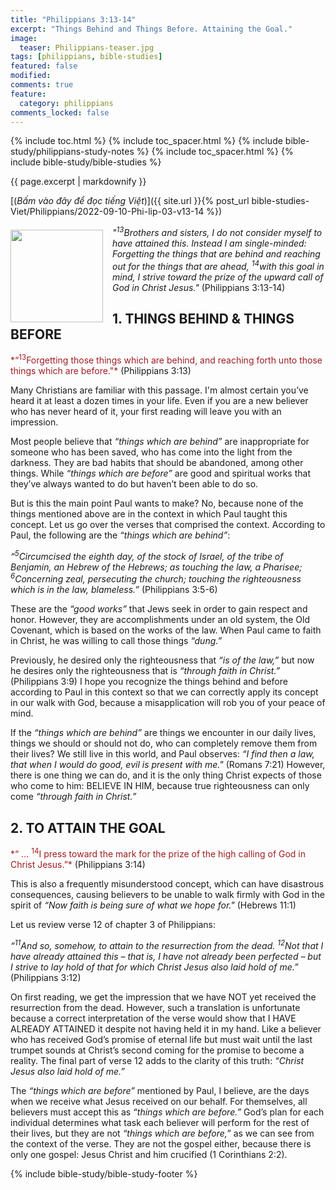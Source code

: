 ```yaml
---
title: "Philippians 3:13-14"
excerpt: "Things Behind and Things Before. Attaining the Goal."
image:
  teaser: Philippians-teaser.jpg
tags: [philippians, bible-studies]
featured: false
modified:
comments: true
feature:
  category: philippians
comments_locked: false
---
```


{% include toc.html %}
{% include toc_spacer.html %}
{% include bible-study/philippians-study-notes %}
{% include toc_spacer.html %}
{% include bible-study/bible-studies %}

{{ page.excerpt | markdownify }}

[(<em>Bấm vào đây để đọc tiếng Việt</em>)]({{ site.url }}{% post_url bible-studies-Viet/Philippians/2022-09-10-Phi-lip-03-v13-14 %})

<div>
<p>
<img alt src="{{ site.url }}/assets/images/Philippians-teaser.jpg" style="border: 0px none; margin: 7px 15px 0px 0px; max-width: 100%; height: 148px; padding: 0px; float: left;">
<i>"<sup>13</sup>Brothers and sisters, I do not consider myself to have attained this. Instead I am single-minded: Forgetting the things that are behind and reaching out for the things that are ahead, <sup>14</sup>with this goal in mind, I strive toward the prize of the upward call of God in Christ Jesus."</i> (Philippians 3:13-14)
</p>
</div>

## 1.  THINGS BEHIND & THINGS BEFORE 

<span style="color: rgb(159, 29, 33);">
*“<sup>13</sup>Forgetting those things which are behind, and
reaching forth unto those things which are before."*
</span> (Philippians 3:13)

Many Christians are familiar with this passage. I'm almost certain you’ve heard it at least a dozen times in your life. Even if you are a new believer who has never heard of it, your first reading will leave you with an impression.

Most people believe that *“things which are behind”* are inappropriate for someone who has been saved, who has come into the light from the darkness. They are bad habits that should be abandoned, among other things. While *“things which are before”* are good and spiritual works that they’ve always wanted to do but haven’t been able to do so.

But is this the main point Paul wants to make? No, because none of the things mentioned above are in the context in which Paul taught this concept. Let us go over the verses that comprised the context. According to Paul, the following are the *“things which are behind”*:

*“<sup>5</sup>Circumcised the eighth day, of the stock of Israel, of the tribe of Benjamin, an Hebrew of the Hebrews; as touching the law, a Pharisee; <sup>6</sup>Concerning zeal, persecuting the church; touching the righteousness which is in the law, blameless.”* (Philippians 3:5-6) 

These are the *“good works”* that Jews seek in order to gain respect and honor. However, they are accomplishments under an old system, the Old Covenant, which is based on the works of the law. When Paul came to faith in Christ, he was willing to call those things *“dung.”*

Previously, he desired only the righteousness that *“is of the law,”* but now he desires only the righteousness that is *“through faith in Christ.”* (Philippians 3:9) I hope you recognize the things behind and before according to Paul
in this context so that we can correctly apply its concept in our walk with God, because a misapplication will rob you of your peace of mind.

If the *“things which are behind”* are things we encounter in our daily lives, things we should or should not do, who can completely remove them from their lives? We still live in this world, and Paul observes: *“I find then a law, that when I would do good, evil is present with me."* (Romans 7:21) However, there is one thing we can do, and it is the only thing Christ expects of those who come to him: BELIEVE IN HIM, because true righteousness can only come *“through faith in Christ.”*  

## 2. TO ATTAIN THE GOAL
<span style="color: rgb(159, 29, 33);">
*“ ... <sup>14</sup>I
press toward the mark for the prize of the high calling of
God in Christ Jesus.”*
</span> (Philippians 3:14)

This is also a frequently misunderstood concept, which can have disastrous consequences, causing believers to be unable to walk firmly with God in the spirit of *“Now faith is being sure of what we hope for."* (Hebrews 11:1)

Let us review verse 12 of chapter 3 of Philippians:

*“<sup>11</sup>And so, somehow, to attain to the resurrection from the dead. <sup>12</sup>Not that I have already attained this – that is, I have not already been perfected – but I strive to lay hold of that for which Christ Jesus also laid hold of me.”* (Philippians 3:12)

On first reading, we get the impression that we have NOT yet received the resurrection from the dead. However, such a translation is unfortunate because a correct interpretation of the verse would show that I HAVE ALREADY ATTAINED it despite not having held it in my hand. Like a believer who has received God’s promise of eternal life but must wait until the last trumpet sounds at Christ’s second coming for the promise to become a reality. The final part of verse 12 adds to the clarity of this truth: *“Christ Jesus also laid hold of me.”*

The *“things which are before”* mentioned by Paul, I believe, are the days when we receive what Jesus received on our behalf. For themselves, all believers must accept this as *“things which are before.”* God’s plan for each individual determines what task each believer will perform for the rest of their lives, but they are not *“things which are before,”* as we can see from the context of the verse. They are not the gospel either, because there is only one gospel: Jesus Christ and him crucified (1 Corinthians 2:2).

{% include bible-study/bible-study-footer %}

